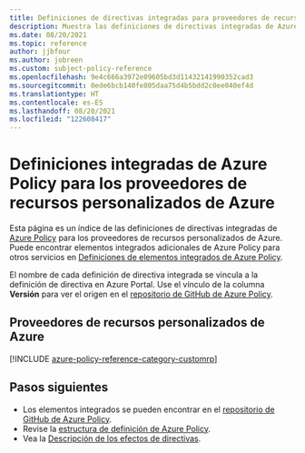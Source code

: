 ```yaml
---
title: Definiciones de directivas integradas para proveedores de recursos personalizados de Azure
description: Muestra las definiciones de directivas integradas de Azure Policy para los proveedores de recursos personalizados de Azure. Estas definiciones de directivas integradas proporcionan enfoques comunes para administrar los recursos de Azure.
ms.date: 08/20/2021
ms.topic: reference
author: jjbfour
ms.author: jobreen
ms.custom: subject-policy-reference
ms.openlocfilehash: 9e4c666a3972e09605bd3d11432141990352cad3
ms.sourcegitcommit: 0ede6bcb140fe805daa75d4b5bdd2c0ee040ef4d
ms.translationtype: HT
ms.contentlocale: es-ES
ms.lasthandoff: 08/20/2021
ms.locfileid: "122608417"
---
```

# <a name="azure-policy-built-in-definitions-for-azure-custom-resource-providers"></a>Definiciones integradas de Azure Policy para los proveedores de recursos personalizados de Azure

Esta página es un índice de las definiciones de directivas integradas de [Azure Policy](../../governance/policy/overview.md) para los proveedores de recursos personalizados de Azure. Puede encontrar elementos integrados adicionales de Azure Policy para otros servicios en [Definiciones de elementos integrados de Azure Policy](../../governance/policy/samples/built-in-policies.md).

El nombre de cada definición de directiva integrada se vincula a la definición de directiva en Azure Portal. Use el vínculo de la columna **Versión** para ver el origen en el [repositorio de GitHub de Azure Policy](https://github.com/Azure/azure-policy).

## <a name="azure-custom-resource-providers"></a>Proveedores de recursos personalizados de Azure

[!INCLUDE [azure-policy-reference-category-customrp](../../../includes/policy/reference/bycat/policies-custom-provider.md)]

## <a name="next-steps"></a>Pasos siguientes

- Los elementos integrados se pueden encontrar en el [repositorio de GitHub de Azure Policy](https://github.com/Azure/azure-policy).
- Revise la [estructura de definición de Azure Policy](../../governance/policy/concepts/definition-structure.md).
- Vea la [Descripción de los efectos de directivas](../../governance/policy/concepts/effects.md).

